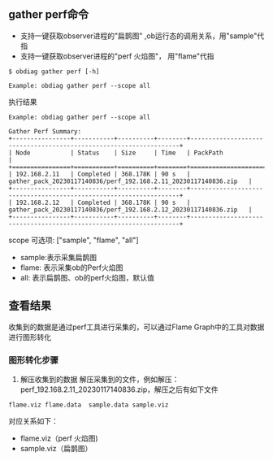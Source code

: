 ## gather perf命令

- 支持一键获取observer进程的"扁鹊图" ,ob运行态的调用关系，用"sample"代指
- 支持一键获取observer进程的"perf 火焰图"， 用"flame"代指

```
$ obdiag gather perf [-h]

Example: obdiag gather perf --scope all
```

执行结果
```shell script
Example: obdiag gather perf --scope all

Gather Perf Summary:
+----------------+-----------+----------+--------+-------------------------------------------------------------------+
| Node           | Status    | Size     | Time   | PackPath                                                          |
+================+===========+==========+========+===================================================================+
| 192.168.2.11   | Completed | 368.178K | 90 s   | gather_pack_20230117140836/perf_192.168.2.11_20230117140836.zip   |
+----------------+-----------+----------+--------+-------------------------------------------------------------------+
| 192.168.2.12   | Completed | 368.178K | 90 s   | gather_pack_20230117140836/perf_192.168.2.12_20230117140836.zip   |
+----------------+-----------+----------+--------+-------------------------------------------------------------------+

```
scope 可选项: ["sample", "flame", "all"]
- sample:表示采集扁鹊图
- flame: 表示采集ob的Perf火焰图
- all: 表示扁鹊图、ob的perf火焰图，默认值

## 查看结果
收集到的数据是通过perf工具进行采集的，可以通过Flame Graph中的工具对数据进行图形转化

### 图形转化步骤

1. 解压收集到的数据
解压采集到的文件，例如解压：perf_192.168.2.11_20230117140836.zip，解压之后有如下文件
```shell script
flame.viz flame.data  sample.data sample.viz
```
对应关系如下：
- flame.viz（perf 火焰图)
- sample.viz（扁鹊图）




